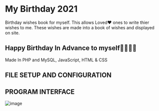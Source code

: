 # My Birthday 2021
Birthday wishes book for myself.
This allows Loved❤ ones to write thier wishes to me.
These wishes are made into a book of wishes and displayed on site.
## Happy Birthday In Advance to myself🎉🎉🎊🥰

Made In PHP and MySQL, JavaScript, HTML & CSS

## FILE SETUP AND CONFIGURATION
<!-- Will Be Giving a proper documentations of the whole APP Here soon🥰 -->
<!-- Thank you. -->

## PROGRAM INTERFACE
![image](https://user-images.githubusercontent.com/55560024/136106974-2625fbf1-1cfa-4e49-8ce9-821a83f784fe.png)

